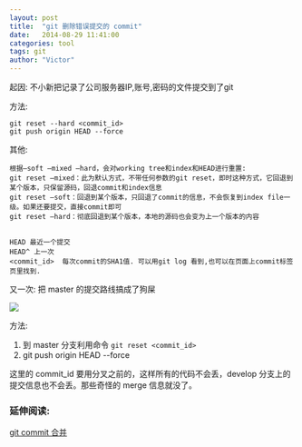 ```yaml
---
layout: post
title:  "git 删除错误提交的 commit"
date:   2014-08-29 11:41:00
categories: tool
tags: git
author: "Victor"
---
```


起因: 不小新把记录了公司服务器IP,账号,密码的文件提交到了git

方法:

    git reset --hard <commit_id>
    git push origin HEAD --force



其他:

    根据–soft –mixed –hard，会对working tree和index和HEAD进行重置:
    git reset –mixed：此为默认方式，不带任何参数的git reset，即时这种方式，它回退到某个版本，只保留源码，回退commit和index信息
    git reset –soft：回退到某个版本，只回退了commit的信息，不会恢复到index file一级。如果还要提交，直接commit即可
    git reset –hard：彻底回退到某个版本，本地的源码也会变为上一个版本的内容


    HEAD 最近一个提交
    HEAD^ 上一次
    <commit_id>  每次commit的SHA1值. 可以用git log 看到,也可以在页面上commit标签页里找到.



又一次: 把 master 的提交路线搞成了狗屎

![](https://raw.githubusercontent.com/wjp2013/the_room_of_exercises/master/assets/wiki/001.jpg)

方法:

1. 到 master 分支利用命令 ```git reset <commit_id>```
2. git push origin HEAD --force

这里的 commit_id 要用分叉之前的，这样所有的代码不会丢，develop 分支上的提交信息也不会丢。那些奇怪的 merge 信息就没了。


### 延伸阅读:

[git commit 合并](http://www.douban.com/note/318248317/)
